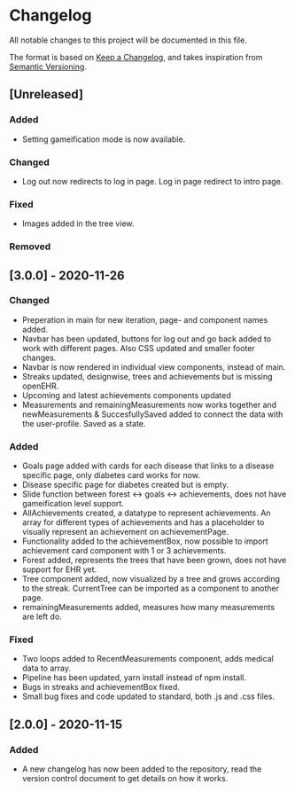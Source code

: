 # Changelog

All notable changes to this project will be documented in this file.

The format is based on [Keep a Changelog](https://keepachangelog.com/en/1.0.0/),
and takes inspiration from [Semantic Versioning](https://semver.org/spec/v2.0.0.html).
## [Unreleased]

### Added
- Setting gameification mode is now available.

### Changed
- Log out now redirects to log in page. Log in page redirect to intro page.

### Fixed
- Images added in the tree view.

### Removed


## [3.0.0] - 2020-11-26

### Changed
- Preperation in main for new iteration, page- and component names added.
- Navbar has been updated, buttons for log out and go back added to work with different pages. Also CSS updated and smaller footer changes.
- Navbar is now rendered in individual view components, instead of main.
- Streaks updated, designwise, trees and achievements but is missing openEHR.
- Upcoming and latest achievements components updated
- Measurements and remainingMeasurements now works together and newMeasurements & SuccesfullySaved added to connect the data with the user-profile. Saved as a state. 



### Added
- Goals page added with cards for each disease that links to a disease specific page, only diabetes card works for now. 
- Disease specific page for diabetes created but is empty.
- Slide function between forest <-> goals <-> achievements, does not have gameification level support.
- AllAchievements created, a datatype to represent achievements. An array for different types of achievements and has a placeholder to visually represent an achievement on achievementPage.
- Functionality added to the achievementBox, now possible to import achievement card component with 1 or 3 achievements.
- Forest added, represents the trees that have been grown, does not have support for EHR yet.
- Tree component added, now visualized by a tree and grows according to the streak. CurrentTree can be imported as a component to another page.
- remainingMeasurements added, measures how many measurements are left do.



### Fixed
- Two loops added to RecentMeasurements component, adds medical data to array.
- Pipeline has been updated, yarn install instead of npm install.
- Bugs in streaks and achievementBox fixed.
- Small bug fixes and code updated to standard, both .js and .css files.

## [2.0.0] - 2020-11-15
### Added
- A new changelog has now been added to the repository, read the version control document to get details on how it works.


